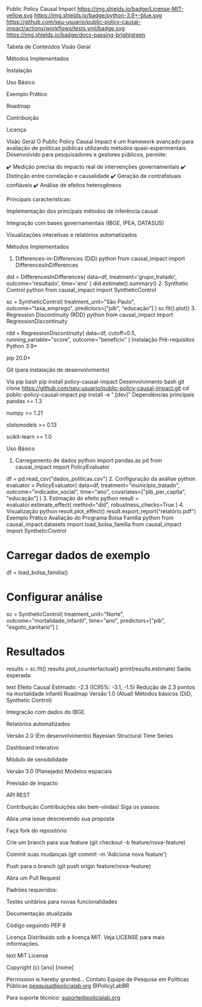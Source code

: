 Public Policy Causal Impact
https://img.shields.io/badge/License-MIT-yellow.svg
https://img.shields.io/badge/python-3.9+-blue.svg
https://github.com/seu-usuario/public-policy-causal-impact/actions/workflows/tests.yml/badge.svg
https://img.shields.io/badge/docs-passing-brightgreen

Tabela de Conteúdos
Visão Geral

Métodos Implementados

Instalação

Uso Básico

Exemplo Prático

Roadmap

Contribuição

Licença

Visão Geral
O Public Policy Causal Impact é um framework avançado para avaliação de políticas públicas utilizando métodos quasi-experimentais. Desenvolvido para pesquisadores e gestores públicos, permite:

✔️ Medição precisa do impacto real de intervenções governamentais
✔️ Distinção entre correlação e causalidade
✔️ Geração de contrafatuais confiáveis
✔️ Análise de efeitos heterogêneos

Principais características:

Implementação dos principais métodos de inferência causal

Integração com bases governamentais (IBGE, IPEA, DATASUS)

Visualizações interativas e relatórios automatizados

Métodos Implementados
1. Differences-in-Differences (DiD)
python
from causal_impact import DifferencesInDifferences

did = DifferencesInDifferences(
    data=df,
    treatment='grupo_tratado',
    outcome='resultado',
    time='ano'
)
did.estimate().summary()
2. Synthetic Control
python
from causal_impact import SyntheticControl

sc = SyntheticControl(
    treatment_unit="São Paulo",
    outcome="taxa_emprego",
    predictors=["pib", "educação"]
)
sc.fit().plot()
3. Regression Discontinuity (RDD)
python
from causal_impact import RegressionDiscontinuity

rdd = RegressionDiscontinuity(
    data=df,
    cutoff=0.5,
    running_variable="score",
    outcome="beneficio"
)
Instalação
Pré-requisitos
Python 3.9+

pip 20.0+

Git (para instalação de desenvolvimento)

Via pip
bash
pip install policy-causal-impact
Desenvolvimento
bash
git clone https://github.com/seu-usuario/public-policy-causal-impact.git
cd public-policy-causal-impact
pip install -e ".[dev]"
Dependências principais
pandas >= 1.3

numpy >= 1.21

statsmodels >= 0.13

scikit-learn >= 1.0

Uso Básico
1. Carregamento de dados
python
import pandas as pd
from causal_impact import PolicyEvaluator

df = pd.read_csv("dados_politicas.csv")
2. Configuração da análise
python
evaluator = PolicyEvaluator(
    data=df,
    treatment="município_tratado",
    outcome="indicador_social",
    time="ano",
    covariates=["pib_per_capita", "educação"]
)
3. Estimação do efeito
python
result = evaluator.estimate_effect(
    method="did",
    robustness_checks=True
)
4. Visualização
python
result.plot_effect()
result.export_report("relatório.pdf")
Exemplo Prático
Avaliação do Programa Bolsa Família
python
from causal_impact.datasets import load_bolsa_familia
from causal_impact import SyntheticControl

# Carregar dados de exemplo
df = load_bolsa_familia()

# Configurar análise
sc = SyntheticControl(
    treatment_unit="Norte",
    outcome="mortalidade_infantil",
    time="ano",
    predictors=["pib", "esgoto_sanitario"]
)

# Resultados
results = sc.fit()
results.plot_counterfactual()
print(results.estimate)
Saída esperada:

text
Efeito Causal Estimado: -2.3 (IC95%: -3.1, -1.5)
Redução de 2.3 pontos na mortalidade infantil
Roadmap
Versão 1.0 (Atual)
Métodos básicos (DiD, Synthetic Control)

Integração com dados do IBGE

Relatórios automatizados

Versão 2.0 (Em desenvolvimento)
Bayesian Structural Time Series

Dashboard interativo

Módulo de sensibilidade

Versão 3.0 (Planejado)
Modelos espaciais

Previsão de impacto

API REST

Contribuição
Contribuições são bem-vindas! Siga os passos:

Abra uma issue descrevendo sua proposta

Faça fork do repositório

Crie um branch para sua feature (git checkout -b feature/nova-feature)

Commit suas mudanças (git commit -m 'Adiciona nova feature')

Push para o branch (git push origin feature/nova-feature)

Abra um Pull Request

Padrões requeridos:

Testes unitários para novas funcionalidades

Documentação atualizada

Código seguindo PEP 8

Licença
Distribuído sob a licença MIT. Veja LICENSE para mais informações.

text
MIT License

Copyright (c) [ano] [nome]

Permission is hereby granted...
Contato
Equipe de Pesquisa em Políticas Públicas
pesquisa@policialab.org
@PolicyLabBR

Para suporte técnico:
suporte@policialab.org
